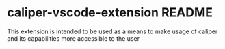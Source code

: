 # caliper-vscode-extension README
This extension is intended to be used as a means to make usage of caliper and its capabilities more accessible to the user